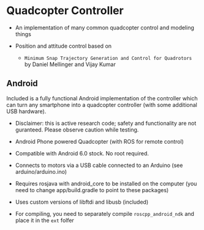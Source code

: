 Quadcopter Controller
=====================

- An implementation of many common quadcopter control and modeling things

- Position and attitude control based on
	- `Minimum Snap Trajectory Generation and Control for Quadrotors` by Daniel Mellinger and Vijay Kumar



Android
-------

Included is a fully functional Android implementation of the controller which can turn any smartphone into a quadcopter controller (with some additional USB hardware).

- Disclaimer: this is active research code; safety and functionality are not guranteed. Please observe caution while testing.
- Android Phone powered Quadcopter (with ROS for remote control)
- Compatible with Android 6.0 stock. No root required.
- Connects to motors via a USB cable connected to an Arduino (see arduino/arduino.ino)
- Requires rosjava with android_core to be installed on the computer (you need to change app/build.gradle to point to these packages)
- Uses custom versions of libftdi and libusb (included)

- For compiling, you need to separately compile `roscpp_android_ndk` and place it in the `ext` folfer

